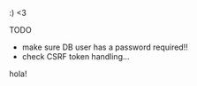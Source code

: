 :) <3

TODO 
 - make sure DB user has a password required!!
 - check CSRF token handling... 

hola!

